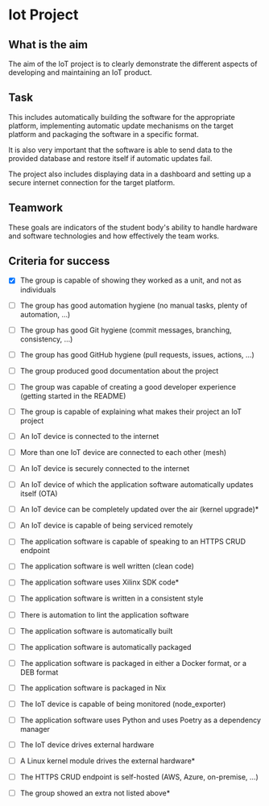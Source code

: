 # Iot Project
## What is the aim

The aim of the IoT project is to clearly demonstrate the different aspects of developing and maintaining an IoT product. 

## Task
This includes automatically building the software for the appropriate platform, implementing automatic update mechanisms on the target platform and packaging the software in a specific format.

It is also very important that the software is able to send data to the provided database and restore itself if automatic updates fail. 

The project also includes displaying data in a dashboard and setting up a secure internet connection for the target platform.

## Teamwork

These goals are indicators of the student body's ability to handle hardware and software technologies and how effectively the team works.

## Criteria for success
- [x] The group is capable of showing they worked as a unit, and not as individuals
- [ ] The group has good automation hygiene (no manual tasks, plenty of automation, …)
- [ ] The group has good Git hygiene (commit messages, branching, consistency, …)
- [ ] The group has good GitHub hygiene (pull requests, issues, actions, …)
- [ ] The group produced good documentation about the project
- [ ] The group was capable of creating a good developer experience (getting started in the README)
- [ ] The group is capable of explaining what makes their project an IoT project


- [ ] An IoT device is connected to the internet
- [ ] More than one IoT device are connected to each other (mesh)
- [ ] An IoT device is securely connected to the internet
- [ ] An IoT device of which the application software automatically updates itself (OTA)
- [ ] An IoT device can be completely updated over the air (kernel upgrade)*
- [ ] An IoT device is capable of being serviced remotely

- [ ] The application software is capable of speaking to an HTTPS CRUD endpoint
- [ ] The application software is well written (clean code)
- [ ] The application software uses Xilinx SDK code*
- [ ] The application software is written in a consistent style
- [ ] There is automation to lint the application software
- [ ] The application software is automatically built
- [ ] The application software is automatically packaged

- [ ] The application software is packaged in either a Docker format, or a DEB format
- [ ] The application software is packaged in Nix
- [ ] The IoT device is capable of being monitored (node_exporter)
- [ ] The application software uses Python and uses Poetry as a dependency manager
- [ ] The IoT device drives external hardware
- [ ] A Linux kernel module drives the external hardware*
- [ ] The HTTPS CRUD endpoint is self-hosted (AWS, Azure, on-premise, …)

- [ ] The group showed an extra not listed above*

